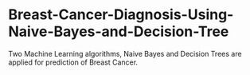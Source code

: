 # Breast-Cancer-Diagnosis-Using-Naive-Bayes-and-Decision-Tree


Two Machine Learning algorithms, Naive Bayes and Decision Trees are applied for prediction of Breast Cancer.

